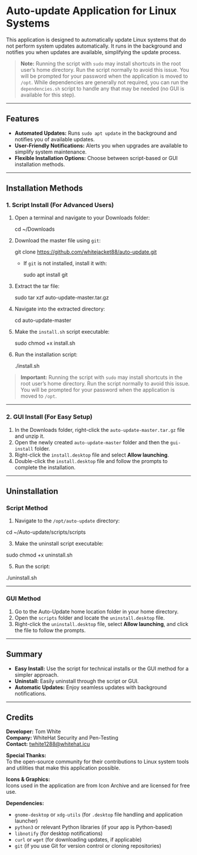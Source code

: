 # Auto-update Application for Linux Systems

This application is designed to automatically update Linux systems that do not perform system updates automatically. It runs in the background and notifies you when updates are available, simplifying the update process.

> **Note:** Running the script with `sudo` may install shortcuts in the root user’s home directory. Run the script normally to avoid this issue. You will be prompted for your password when the application is moved to `/opt`. While dependencies are generally not required, you can run the `dependencies.sh` script to handle any that may be needed (no GUI is available for this step).

---

## Features

- **Automated Updates:** Runs `sudo apt update` in the background and notifies you of available updates.
- **User-Friendly Notifications:** Alerts you when upgrades are available to simplify system maintenance.
- **Flexible Installation Options:** Choose between script-based or GUI installation methods.

---

## Installation Methods

### 1. Script Install (For Advanced Users)

1. Open a terminal and navigate to your Downloads folder:

   cd ~/Downloads

2. Download the master file using `git`:
   
   git clone https://github.com/whitejacket88/auto-update.git

      - If `git` is not installed, install it with:

           sudo apt install git

3. Extract the tar file:

   sudo tar xzf auto-update-master.tar.gz


4. Navigate into the extracted directory:

   cd auto-update-master


5. Make the `install.sh` script executable:
   
   sudo chmod +x install.sh


7. Run the installation script:
   
   ./install.sh

> **Important:** Running the script with `sudo` may install shortcuts in the root user’s home directory. Run the script normally to avoid this issue. You will be prompted for your password when the application is moved to `/opt`.

---

### 2. GUI Install (For Easy Setup)

1. In the Downloads folder, right-click the `auto-update-master.tar.gz` file and unzip it.
2. Open the newly created `auto-update-master` folder and then the `gui-install` folder.
3. Right-click the `install.desktop` file and select **Allow launching**.
4. Double-click the `install.desktop` file and follow the prompts to complete the installation.

---

## Uninstallation

### Script Method

1. Navigate to the `/opt/auto-update` directory:
   
cd ~/Auto-update/scripts/scripts

3. Make the uninstall script executable:
   
sudo chmod +x uninstall.sh

5. Run the script:
   
./uninstall.sh

---

### GUI Method

1. Go to the Auto-Update home location folder in your home directory.
2. Open the `scripts` folder and locate the `uninstall.desktop` file.
3. Right-click the `uninstall.desktop` file, select **Allow launching**, and click the file to follow the prompts.

---

## Summary

- **Easy Install:** Use the script for technical installs or the GUI method for a simpler approach.
- **Uninstall:** Easily uninstall through the script or GUI.
- **Automatic Updates:** Enjoy seamless updates with background notifications.

---

## Credits

**Developer:** Tom White  
**Company:** WhiteHat Security and Pen-Testing  
**Contact:** twhite1288@whitehat.icu  

**Special Thanks:**  
To the open-source community for their contributions to Linux system tools and utilities that make this application possible.

**Icons & Graphics:**  
Icons used in the application are from Icon Archive and are licensed for free use.

**Dependencies:**  
- `gnome-desktop` or `xdg-utils` (for `.desktop` file handling and application launcher)  
- `python3` or relevant Python libraries (if your app is Python-based)  
- `libnotify` (for desktop notifications)  
- `curl` or `wget` (for downloading updates, if applicable)  
- `git` (if you use Git for version control or cloning repositories)
